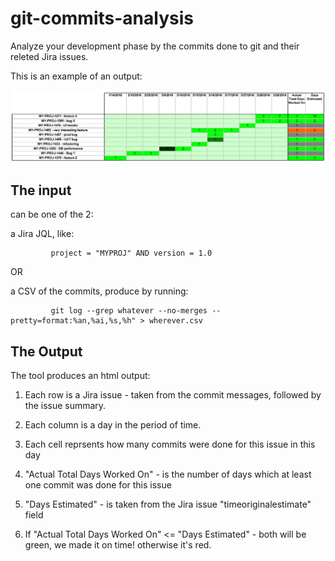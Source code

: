 # git-commits-analysis
Analyze your development phase by the commits done to git and their releted Jira issues.

This is an example of an output:

![alt tag](https://raw.githubusercontent.com/oridanus/commits-analysis/4bbff622b672f1d553b27903c9e9700eba5aae94/example-results.png)

## The input 
can be one of the 2:

a Jira JQL, like:
```
         project = "MYPROJ" AND version = 1.0
```

OR

a CSV of the commits, produce by running:
```
         git log --grep whatever --no-merges --pretty=format:%an,%ai,%s,%h" > wherever.csv
```
## The Output
The tool produces an html output: 

1. Each row is a Jira issue - taken from the commit messages, followed by the issue summary.

2. Each column is a day in the period of time.

3. Each cell reprsents how many commits were done for this issue in this day

4. "Actual Total Days Worked On" - is the number of days which at least one commit was done for this issue

5. "Days Estimated" - is taken from the Jira issue "timeoriginalestimate" field

6. If "Actual Total Days Worked On" <= "Days Estimated" - both will be green, we made it on time! otherwise it's red.

